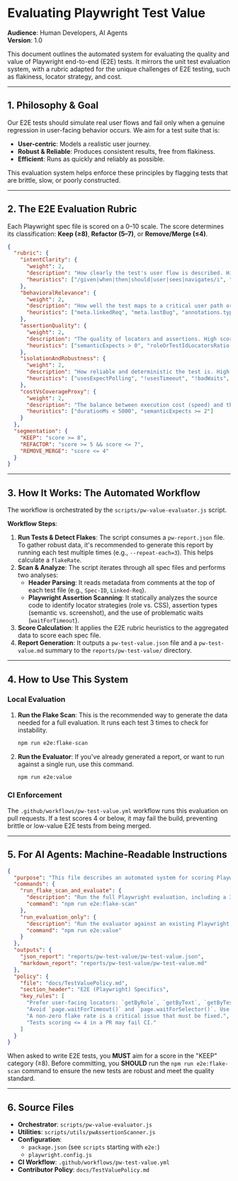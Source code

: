 # Evaluating Playwright Test Value

**Audience**: Human Developers, AI Agents  
**Version**: 1.0

This document outlines the automated system for evaluating the quality and value of Playwright end-to-end (E2E) tests. It mirrors the unit test evaluation system, with a rubric adapted for the unique challenges of E2E testing, such as flakiness, locator strategy, and cost.

---

## 1. Philosophy & Goal

Our E2E tests should simulate real user flows and fail only when a genuine regression in user-facing behavior occurs. We aim for a test suite that is:

- **User-centric**: Models a realistic user journey.
- **Robust & Reliable**: Produces consistent results, free from flakiness.
- **Efficient**: Runs as quickly and reliably as possible.

This evaluation system helps enforce these principles by flagging tests that are brittle, slow, or poorly constructed.

---

## 2. The E2E Evaluation Rubric

Each Playwright spec file is scored on a 0–10 scale. The score determines its classification: **Keep (≥8)**, **Refactor (5–7)**, or **Remove/Merge (≤4)**.

```json
{
  "rubric": {
    "intentClarity": {
      "weight": 2,
      "description": "How clearly the test's user flow is described. High scores for descriptive titles (e.g., using 'given/when/then', 'user navigates') and links to requirements.",
      "heuristics": ["/given|when|then|should|user|sees|navigates/i", "meta.specId", "meta.linkedReq"]
    },
    "behavioralRelevance": {
      "weight": 2,
      "description": "How well the test maps to a critical user path or bug fix. High scores for tests linked to a PRD, issue, or annotated as covering a specific feature.",
      "heuristics": ["meta.linkedReq", "meta.lastBug", "annotations.type.includes('issue')"]
    },
    "assertionQuality": {
      "weight": 2,
      "description": "The quality of locators and assertions. High scores for using user-facing locators (`getByRole`, `getByTestId`) and semantic assertions. Low scores for screenshot-only tests or heavy reliance on CSS/XPath.",
      "heuristics": ["semanticExpects > 0", "roleOrTestIdLocatorsRatio >= 0.5", "screenshotExpects === 0"]
    },
    "isolationAndRobustness": {
      "weight": 2,
      "description": "How reliable and deterministic the test is. High scores for using Playwright's auto-waiting `expect` and avoiding hard-coded waits. Low scores for `waitForTimeout` or a non-zero flake rate.",
      "heuristics": ["usesExpectPolling", "!usesTimeout", "!badWaits", "flakeRate === 0"]
    },
    "costVsCoverageProxy": {
      "weight": 2,
      "description": "The balance between execution cost (speed) and the density of verifications. High scores for fast tests with multiple semantic assertions.",
      "heuristics": ["durationMs < 5000", "semanticExpects >= 2"]
    }
  },
  "segmentation": {
    "KEEP": "score >= 8",
    "REFACTOR": "score >= 5 && score <= 7",
    "REMOVE_MERGE": "score <= 4"
  }
}
```

---

## 3. How It Works: The Automated Workflow

The workflow is orchestrated by the `scripts/pw-value-evaluator.js` script.

**Workflow Steps**:
1.  **Run Tests & Detect Flakes**: The script consumes a `pw-report.json` file. To gather robust data, it's recommended to generate this report by running each test multiple times (e.g., `--repeat-each=3`). This helps calculate a `flakeRate`.
2.  **Scan & Analyze**: The script iterates through all spec files and performs two analyses:
    *   **Header Parsing**: It reads metadata from comments at the top of each test file (e.g., `Spec-ID`, `Linked-Req`).
    *   **Playwright Assertion Scanning**: It statically analyzes the source code to identify locator strategies (role vs. CSS), assertion types (semantic vs. screenshot), and the use of problematic waits (`waitForTimeout`).
3.  **Score Calculation**: It applies the E2E rubric heuristics to the aggregated data to score each spec file.
4.  **Report Generation**: It outputs a `pw-test-value.json` file and a `pw-test-value.md` summary to the `reports/pw-test-value/` directory.

---

## 4. How to Use This System

### Local Evaluation

1.  **Run the Flake Scan**:
    This is the recommended way to generate the data needed for a full evaluation. It runs each test 3 times to check for instability.
    ```bash
    npm run e2e:flake-scan
    ```
2.  **Run the Evaluator**:
    If you've already generated a report, or want to run against a single run, use this command.
    ```bash
    npm run e2e:value
    ```

### CI Enforcement

The `.github/workflows/pw-test-value.yml` workflow runs this evaluation on pull requests. If a test scores 4 or below, it may fail the build, preventing brittle or low-value E2E tests from being merged.

---

## 5. For AI Agents: Machine-Readable Instructions

```json
{
  "purpose": "This file describes an automated system for scoring Playwright E2E tests based on a quality rubric.",
  "commands": {
    "run_flake_scan_and_evaluate": {
      "description": "Run the full Playwright evaluation, including a 3-run flake scan, and generate the report.",
      "command": "npm run e2e:flake-scan"
    },
    "run_evaluation_only": {
      "description": "Run the evaluator against an existing Playwright JSON report.",
      "command": "npm run e2e:value"
    }
  },
  "outputs": {
    "json_report": "reports/pw-test-value/pw-test-value.json",
    "markdown_report": "reports/pw-test-value/pw-test-value.md"
  },
  "policy": {
    "file": "docs/TestValuePolicy.md",
    "section_header": "E2E (Playwright) Specifics",
    "key_rules": [
      "Prefer user-facing locators: `getByRole`, `getByText`, `getByTestId`.",
      "Avoid `page.waitForTimeout()` and `page.waitForSelector()`. Use auto-retrying `expect()` polls instead.",
      "A non-zero flake rate is a critical issue that must be fixed.",
      "Tests scoring <= 4 in a PR may fail CI."
    ]
  }
}
```

When asked to write E2E tests, you **MUST** aim for a score in the "KEEP" category (≥8). Before committing, you **SHOULD** run the `npm run e2e:flake-scan` command to ensure the new tests are robust and meet the quality standard.

---

## 6. Source Files

-   **Orchestrator**: `scripts/pw-value-evaluator.js`
-   **Utilities**: `scripts/utils/pwAssertionScanner.js`
-   **Configuration**:
    -   `package.json` (see `scripts` starting with `e2e:`)
    -   `playwright.config.js`
-   **CI Workflow**: `.github/workflows/pw-test-value.yml`
-   **Contributor Policy**: `docs/TestValuePolicy.md`